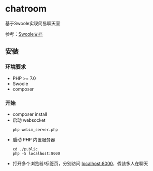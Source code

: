 # chatroom
基于Swoole实现简易聊天室

参考：[Swoole文档](https://wiki.swoole.com/)

## 安装
### 环境要求
- PHP >= 7.0
- Swoole
- composer
### 开始
- composer install
- 启动 websocket
    ```
    php webim_server.php
    ```
- 启动 PHP 内置服务器
    ```
    cd ./public
    php -S localhost:8000
    ```
- 打开多个浏览器/标签页，分别访问 [localhost:8000](localhost:8000)，假装多人在聊天